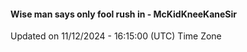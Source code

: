 #### Wise man says only fool rush in - McKidKneeKaneSir
Updated on 11/12/2024 - 16:15:00 (UTC) Time Zone
